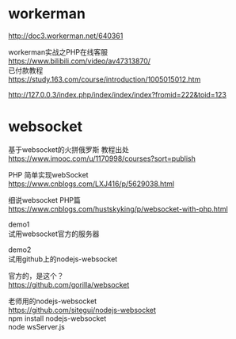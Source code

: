 # workerman
http://doc3.workerman.net/640361 <br>

workerman实战之PHP在线客服 <br>
https://www.bilibili.com/video/av47313870/ <br>
已付款教程 <br>
https://study.163.com/course/introduction/1005015012.htm <br>

http://127.0.0.3/index.php/index/index/index?fromid=222&toid=123 <br>



# websocket

基于websocket的火拼俄罗斯 教程出处 <br>
https://www.imooc.com/u/1170998/courses?sort=publish <br>



PHP 简单实现webSocket <br>
https://www.cnblogs.com/LXJ416/p/5629038.html <br>

细说websocket PHP篇 <br>
https://www.cnblogs.com/hustskyking/p/websocket-with-php.html <br>

demo1 <br>
试用websocket官方的服务器 <br>

demo2 <br>
试用github上的nodejs-websocket <br>

官方的，是这个？ <br>
https://github.com/gorilla/websocket <br>

老师用的nodejs-websocket <br>
https://github.com/sitegui/nodejs-websocket <br>
npm install nodejs-websocket <br>
node wsServer.js <br>




